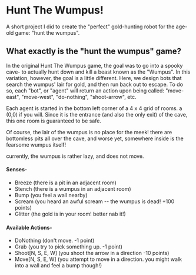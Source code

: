 # Hunt The Wumpus!

A short project I did to create the "perfect" gold-hunting robot for the age-old game:  "hunt the wumpus". 

## What exactly is the "hunt the wumpus" game?

In the original Hunt The Wumpus game, the goal was to go into a spooky cave- to actually hunt down and kill
a beast known as the "Wumpus". In this variation, however, the goal is a little different. Here, we design bots that
search the wumpus' lair for gold, and then run back out to escape. To do so, each "bot", or "agent"  will return an action upon being called:
 "move-east", "move-west", "do-nothing", "shoot-arrow", etc.  

Each agent is started in the bottom left corner of a 4 x 4 grid of rooms. a (0,0) if you will.
Since it is the entrance (and also the only exit) of the cave, this one room is guaranteed to
be safe. 

Of course, the lair of the wumpus is no place for the meek! there are bottomless pits all over the cave,
and worse yet, somewhere inside is the fearsome wumpus itself! 

currently, the wumpus is rather lazy, and does not move. 

#### Senses-
- Breeze (there is a pit in an adjacent room)
- Stench (there is a wumpus in an adjacent room)
- Bump (you feel a wall nearby)
- Scream (you heard an awful scream -- the wumpus is dead! +100 points)
- Glitter (the gold is in your room! better nab it!)

#### Available Actions- 
- DoNothing (don't move. -1 point)
- Grab (you try to pick something up. -1 point)
- Shoot[N, S, E, W] (you shoot the arrow in a direction  -10 points)
- Move[N, S, E, W] (you attempt to move in a direction. you might walk into a wall and feel a bump though!)
